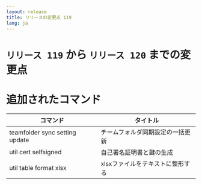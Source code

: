 ```yaml
---
layout: release
title: リリースの変更点 119
lang: ja
---
```


# `リリース 119` から `リリース 120` までの変更点

# 追加されたコマンド


| コマンド                       | タイトル                         |
|--------------------------------|----------------------------------|
| teamfolder sync setting update | チームフォルダ同期設定の一括更新 |
| util cert selfsigned           | 自己署名証明書と鍵の生成         |
| util table format xlsx         | xlsxファイルをテキストに整形する |



